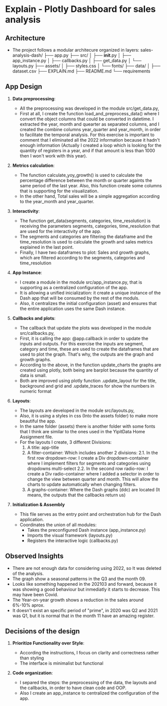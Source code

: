 # Explain - Plotly Dashboard for sales analysis

## Architecture
   - The project follows a modular architecure organized in layers:
      sales-analysis-dash/
      ├── app.py
      ├── src/
      │   ├── __init__.py
      │   ├── app_instance.py
      │   ├── callbacks.py
      │   ├── get_data.py
      │   └── layouts.py
      ├── assets/
      │   ├── styles.css
      │   └── fonts/
      ├── data/
      │   ├── dataset.csv
      ├── EXPLAIN.md
      ├── README.md
      └── requirements

## App Design

1. **Data preprocessing**:
   - All the preprocessing was developed in the module src/get_data.py,
   - First at all, I create the function load_and_preprocess_data() where I convert the object columns that could be converted in datetime. I extracted the year, month and quearter as separated columns, and I created the combine columns year_quarter and year_month, in order to facilitate the temporal analysis.
   For this exercise is important to comment that I eliminated all the 2022 information because it hadn't enough information (Actually I created a loop which is looking for the quantity of registers in a year, and if that amount is less than 1000 then I won't work with this year).

2. **Metrics calculation**:
   - The function calculate_yoy_growth() is used to calculate the percentage difference between the month or quarter againts the same period of the last year. Also, this function create some columns that is supporting for the visualization.
   - In the other hand, Total sales will be a simple aggregation according to the year_month and year_quarter.

3. **Interactivity**:
   - The function get_data(segments, categories, time_resolution) is receiving the parameters segments, categories, time_resolution that are used for the interactivity of the app.
   - The segments and categories are filtering the dataframe and the time_resolution is used to calculate the growth and sales metrics explained in the last point.
   - Finally, I have two dataframes to plot: Sales and growth graphs, which are filtered according to the segments, categories and time_resolution

4. **App Instance**:
   - I create a module in the module src/app_instance.py, that is supporting as a centralized configuration of the app.
   - It is allowing a unified inicialization: it create a unique instance of the Dash app that will be consumed by the rest of the moduls.
   - Also, it centralizes the initial configuration (asset) and ensures that the entire application uses the same Dash instance.

5. **Callbacks and plots**:
   - The callback that update the plots was developed in the module src/callbacks.py,
   - First, it is calling the app: @app.callback in order to update the inputs and outputs. For this exercise the inputs are segment, category and time, these are used to create the dataframes that are used to plot the graph.
   That's why, the outputs are the graph and growth graphs.
   - According to the above, in the function update_charts the graphs are created using plotly, both being are barplot because the quantity of data is small.
   - Both are improved using plotly function .update_layout for the title, background and grid and .update_traces for show the numbers in numeric format
   
4. **Layouts**:
   - The layouts are developed in the module src/layouts.py,
   - Also, it is using a styles in css (Into the assets folder) to make more beautiful the app.
   - In the same folder (assets) there is another folder with some fonts that I think are similar to the ones used in the YipitData Home Assignment file.
   - For the layouts I create, 3 different Divisions:
      1. A title: app-title
      2. A filter-container: Which includes another 2 divisions:
         2.1. In the first row dropdown-row: I create a Div dropdown-container where I implement filters for segments and categories using dropdowns multi-select
         2.2. In the second row radio-row: I create a Div radio-container where I added a selector in order to change the view between quarter and month.
      This will allow the charts to update automatically when changing filters.
      3. A graphs-container: Where the Dash graphs (ddc) are located (It means, the outputs that the callbacks return us)

5. **Initialization & Assembly**
   - This file serves as the entry point and orchestration hub for the Dash application.
   - Coordinates the union of all modules:
      - Takes the preconfigured Dash instance (app_instance.py)
      - Imports the visual framework (layouts.py)
      - Registers the interactive logic (callbacks.py)

## Observed Insights
   - There are not enough data for considering using 2022, so It was deleted of the analysis.
   - The graph show a seasonal patterns in the Q3 and the month 09.
   - Looks like something happened in the 202103 and forward, because it was showing a good behaviour but inmediatly it starts to decrease. This may have been Covid.
   - The Year-on-year growth shows a reduction in the sales around 6%-10% aprox.
   - It doesn't exist an specific period of "prime", in 2020 was Q2 and 2021 was Q1, but it is normal that in the month 11 have an amazing register.

## Decisions of the design

1. **Prioritize Functionality over Style**:
   - According the instructions, I focus on clarity and correctness rather than styling
   - The interface is minimalist but functional

2. **Code organization**:
   - I separed the steps: the preprocessing of the data, the layouts and the callbacks, in order to have clean code and OOP.
   - Also I create an app_instance to centralized the configuration of the app.